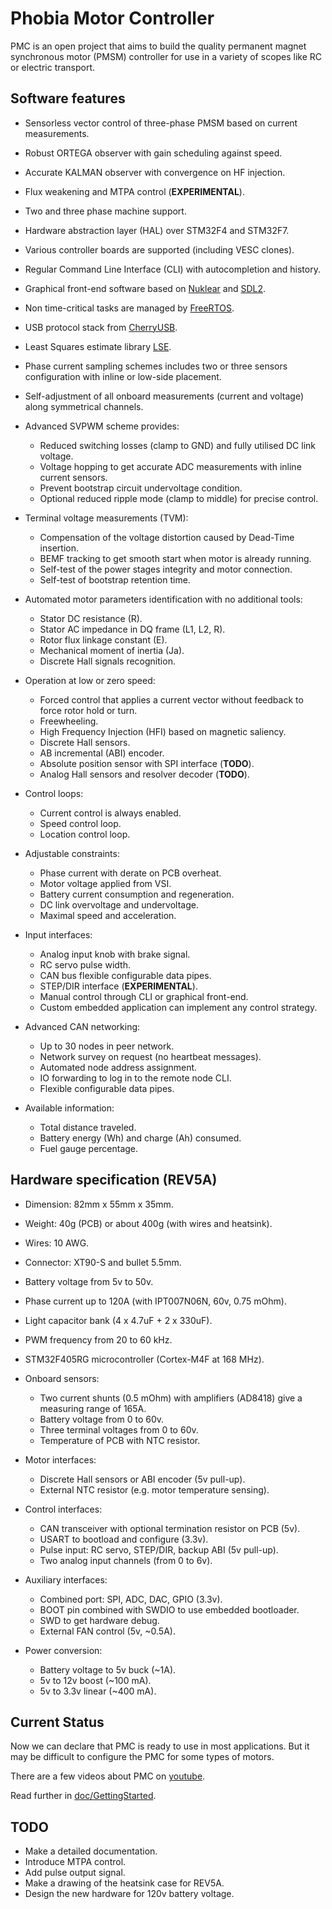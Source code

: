 # Phobia Motor Controller

PMC is an open project that aims to build the quality permanent magnet
synchronous motor (PMSM) controller for use in a variety of scopes like RC or
electric transport.

## Software features

* Sensorless vector control of three-phase PMSM based on current measurements.
* Robust ORTEGA observer with gain scheduling against speed.
* Accurate KALMAN observer with convergence on HF injection.
* Flux weakening and MTPA control (**EXPERIMENTAL**).
* Two and three phase machine support.
* Hardware abstraction layer (HAL) over STM32F4 and STM32F7.
* Various controller boards are supported (including VESC clones).
* Regular Command Line Interface (CLI) with autocompletion and history.
* Graphical front-end software based on
  [Nuklear](https://github.com/Immediate-Mode-UI/Nuklear) and
  [SDL2](https://www.libsdl.org/).
* Non time-critical tasks are managed by
  [FreeRTOS](http://www.freertos.org/).
* USB protocol stack from
  [CherryUSB](https://github.com/sakumisu/CherryUSB).
* Least Squares estimate library
  [LSE](https://github.com/rombrew/lse).

* Phase current sampling schemes includes two or three sensors configuration
  with inline or low-side placement.
* Self-adjustment of all onboard measurements (current and voltage) along
  symmetrical channels.

* Advanced SVPWM scheme provides:
	* Reduced switching losses (clamp to GND) and fully utilised DC link voltage.
	* Voltage hopping to get accurate ADC measurements with inline current sensors.
	* Prevent bootstrap circuit undervoltage condition.
	* Optional reduced ripple mode (clamp to middle) for precise control.

* Terminal voltage measurements (TVM):
	* Compensation of the voltage distortion caused by Dead-Time insertion.
	* BEMF tracking to get smooth start when motor is already running.
	* Self-test of the power stages integrity and motor connection.
	* Self-test of bootstrap retention time.

* Automated motor parameters identification with no additional tools:
	* Stator DC resistance (R).
	* Stator AC impedance in DQ frame (L1, L2, R).
	* Rotor flux linkage constant (E).
	* Mechanical moment of inertia (Ja).
	* Discrete Hall signals recognition.

* Operation at low or zero speed:
	* Forced control that applies a current vector without feedback to
	  force rotor hold or turn.
	* Freewheeling.
	* High Frequency Injection (HFI) based on magnetic saliency.
	* Discrete Hall sensors.
	* AB incremental (ABI) encoder.
	* Absolute position sensor with SPI interface (**TODO**).
	* Analog Hall sensors and resolver decoder (**TODO**).

* Control loops:
	* Current control is always enabled.
	* Speed control loop.
	* Location control loop.

* Adjustable constraints:
	* Phase current with derate on PCB overheat.
	* Motor voltage applied from VSI.
	* Battery current consumption and regeneration.
	* DC link overvoltage and undervoltage.
	* Maximal speed and acceleration.

* Input interfaces:
	* Analog input knob with brake signal.
	* RC servo pulse width.
	* CAN bus flexible configurable data pipes.
	* STEP/DIR interface (**EXPERIMENTAL**).
	* Manual control through CLI or graphical front-end.
	* Custom embedded application can implement any control strategy.

* Advanced CAN networking:
	* Up to 30 nodes in peer network.
	* Network survey on request (no heartbeat messages).
	* Automated node address assignment.
	* IO forwarding to log in to the remote node CLI.
	* Flexible configurable data pipes.

* Available information:
	* Total distance traveled.
	* Battery energy (Wh) and charge (Ah) consumed.
	* Fuel gauge percentage.

## Hardware specification (**REV5A**)

* Dimension: 82mm x 55mm x 35mm.
* Weight: 40g (PCB) or about 400g (with wires and heatsink).
* Wires: 10 AWG.
* Connector: XT90-S and bullet 5.5mm.
* Battery voltage from 5v to 50v.
* Phase current up to 120A (with IPT007N06N, 60v, 0.75 mOhm).
* Light capacitor bank (4 x 4.7uF + 2 x 330uF).
* PWM frequency from 20 to 60 kHz.
* STM32F405RG microcontroller (Cortex-M4F at 168 MHz).

* Onboard sensors:
	* Two current shunts (0.5 mOhm) with amplifiers (AD8418) give a
	  measuring range of 165A.
	* Battery voltage from 0 to 60v.
	* Three terminal voltages from 0 to 60v.
	* Temperature of PCB with NTC resistor.

* Motor interfaces:
	* Discrete Hall sensors or ABI encoder (5v pull-up).
	* External NTC resistor (e.g. motor temperature sensing).

* Control interfaces:
	* CAN transceiver with optional termination resistor on PCB (5v).
	* USART to bootload and configure (3.3v).
	* Pulse input: RC servo, STEP/DIR, backup ABI (5v pull-up).
	* Two analog input channels (from 0 to 6v).

* Auxiliary interfaces:
	* Combined port: SPI, ADC, DAC, GPIO (3.3v).
	* BOOT pin combined with SWDIO to use embedded bootloader.
	* SWD to get hardware debug.
	* External FAN control (5v, ~0.5A).

* Power conversion:
	* Battery voltage to 5v buck (~1A).
	* 5v to 12v boost (~100 mA).
	* 5v to 3.3v linear (~400 mA).

## Current Status

Now we can declare that PMC is ready to use in most applications. But it may be
difficult to configure the PMC for some types of motors.

There are a few videos about PMC on [youtube](https://www.youtube.com/@romblv).

Read further in [doc/GettingStarted](doc/GettingStarted.md).

## TODO

* Make a detailed documentation.
* Introduce MTPA control.
* Add pulse output signal.
* Make a drawing of the heatsink case for REV5A.
* Design the new hardware for 120v battery voltage.

